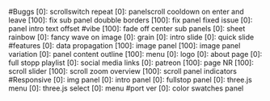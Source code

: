 #Buggs
    [0]: scrollswitch repeat
    [0]: panelscroll cooldown on enter and leave
    [100]: fix sub panel doubble borders
    [100]: fix panel fixed issue
    [0]: panel intro text offset 
#vibe
    [100]: fade off center sub panels
    [0]: sheet rainbow
    [0]: fancy wave on image
    [0]: grain
    [0]: intro slide
    [0]: quick slide
#features
    [0]: data propagation
    [100]: image panel
    [100]: image panel variation
    [0]: panel content outline
    [100]: menu
    [0]: logo
    [0]: about page
    [0]: full stopp playlist
    [0]: social media links
    [0]: patreon
    [100]: page NR
    [100]: scroll slider
    [100]: scroll zoom overview 
    [100]: scroll panel indicators
#Responsive
    [0]: img panel
    [0]: intro panel
    [0]: fullstop panel
    [0]: three.js menu
    [0]: three.js select
    [0]: menu
#port ver
    [0]: color swatches panel